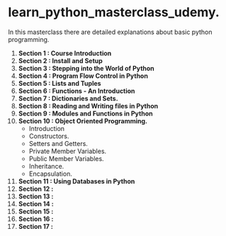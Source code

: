 # learn_python_masterclass_udemy.
In this masterclass there are detailed explanations about basic python programming.
1. **Section 1 : Course Introduction**
2. **Section 2 : Install and Setup**
3. **Section 3 : Stepping into the World of Python**
4. **Section 4 : Program Flow Control in Python**
5. **Section 5 : Lists and Tuples**
6. **Section 6 : Functions - An Introduction**
7. **Section 7 : Dictionaries and Sets.**
8. **Section 8 : Reading and Writing files in Python**
9. **Section 9 : Modules and Functions in Python**
10. **Section 10 : Object Oriented Programming.**
      + Introduction
      + Constructors.
      + Setters and Getters.
      + Private Member Variables.
      + Public Member Variables.
      + Inheritance.
      + Encapsulation.
11. **Section 11 : Using Databases in Python**
12. **Section 12 :**
13. **Section 13 :**
14. **Section 14 :**
15. **Section 15 :**
16. **Section 16 :**
17. **Section 17 :**
